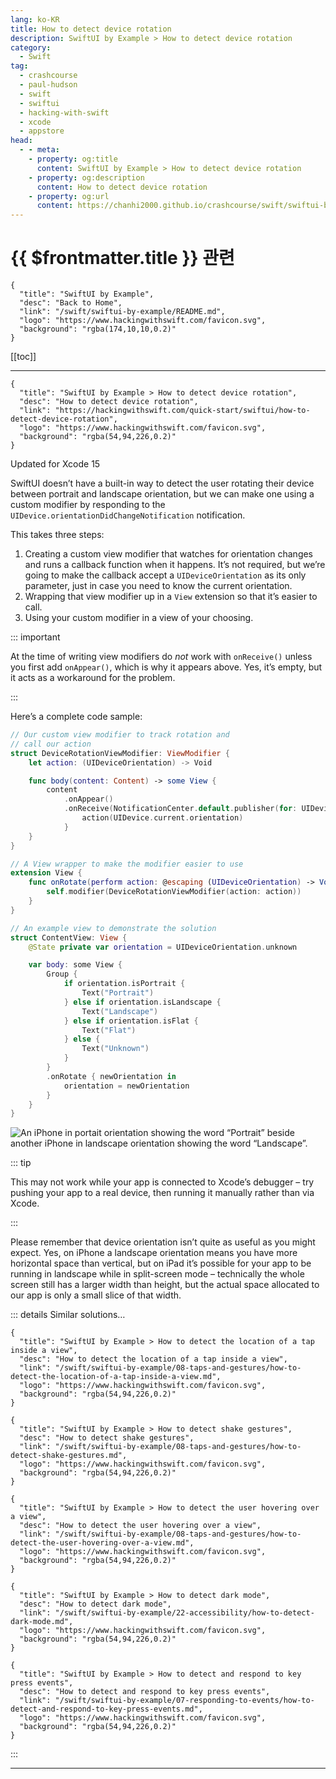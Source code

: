 ```yaml
---
lang: ko-KR
title: How to detect device rotation
description: SwiftUI by Example > How to detect device rotation
category:
  - Swift
tag: 
  - crashcourse
  - paul-hudson
  - swift
  - swiftui
  - hacking-with-swift
  - xcode
  - appstore
head:
  - - meta:
    - property: og:title
      content: SwiftUI by Example > How to detect device rotation
    - property: og:description
      content: How to detect device rotation
    - property: og:url
      content: https://chanhi2000.github.io/crashcourse/swift/swiftui-by-example/07-responding-to-events/how-to-detect-device-rotation.html
---
```


# {{ $frontmatter.title }} 관련

```component VPCard
{
  "title": "SwiftUI by Example",
  "desc": "Back to Home",
  "link": "/swift/swiftui-by-example/README.md",
  "logo": "https://www.hackingwithswift.com/favicon.svg",
  "background": "rgba(174,10,10,0.2)"
}
```

[[toc]]

---

```component VPCard
{
  "title": "SwiftUI by Example > How to detect device rotation",
  "desc": "How to detect device rotation",
  "link": "https://hackingwithswift.com/quick-start/swiftui/how-to-detect-device-rotation",
  "logo": "https://www.hackingwithswift.com/favicon.svg",
  "background": "rgba(54,94,226,0.2)"
}
```

Updated for Xcode 15

SwiftUI doesn’t have a built-in way to detect the user rotating their device between portrait and landscape orientation, but we can make one using a custom modifier by responding to the `UIDevice.orientationDidChangeNotification` notification.

This takes three steps:

1. Creating a custom view modifier that watches for orientation changes and runs a callback function when it happens. It’s not required, but we’re going to make the callback accept a `UIDeviceOrientation` as its only parameter, just in case you need to know the current orientation.
2. Wrapping that view modifier up in a `View` extension so that it’s easier to call.
3. Using your custom modifier in a view of your choosing.

::: important

At the time of writing view modifiers do *not* work with `onReceive()` unless you first add `onAppear()`, which is why it appears above. Yes, it’s empty, but it acts as a workaround for the problem.

:::

Here’s a complete code sample:

```swift
// Our custom view modifier to track rotation and
// call our action
struct DeviceRotationViewModifier: ViewModifier {
    let action: (UIDeviceOrientation) -> Void

    func body(content: Content) -> some View {
        content
            .onAppear()
            .onReceive(NotificationCenter.default.publisher(for: UIDevice.orientationDidChangeNotification)) { _ in
                action(UIDevice.current.orientation)
            }
    }
}

// A View wrapper to make the modifier easier to use
extension View {
    func onRotate(perform action: @escaping (UIDeviceOrientation) -> Void) -> some View {
        self.modifier(DeviceRotationViewModifier(action: action))
    }
}

// An example view to demonstrate the solution
struct ContentView: View {
    @State private var orientation = UIDeviceOrientation.unknown

    var body: some View {
        Group {
            if orientation.isPortrait {
                Text("Portrait")
            } else if orientation.isLandscape {
                Text("Landscape")
            } else if orientation.isFlat {
                Text("Flat")
            } else {
                Text("Unknown")
            }
        }
        .onRotate { newOrientation in
            orientation = newOrientation
        }
    }
}
```

![An iPhone in portait orientation showing the word “Portrait” beside another iPhone in landscape orientation showing the word “Landscape”.](https://www.hackingwithswift.com/img/books/quick-start/swiftui/how-to-detect-device-rotation-1~dark.png)

::: tip

This may not work while your app is connected to Xcode’s debugger – try pushing your app to a real device, then running it manually rather than via Xcode.

:::

Please remember that device orientation isn’t quite as useful as you might expect. Yes, on iPhone a landscape orientation means you have more horizontal space than vertical, but on iPad it’s possible for your app to be running in landscape while in split-screen mode – technically the whole screen still has a larger width than height, but the actual space allocated to our app is only a small slice of that width.

::: details Similar solutions…

```component VPCard
{
  "title": "SwiftUI by Example > How to detect the location of a tap inside a view",
  "desc": "How to detect the location of a tap inside a view",
  "link": "/swift/swiftui-by-example/08-taps-and-gestures/how-to-detect-the-location-of-a-tap-inside-a-view.md",
  "logo": "https://www.hackingwithswift.com/favicon.svg",
  "background": "rgba(54,94,226,0.2)"
}
```

```component VPCard
{
  "title": "SwiftUI by Example > How to detect shake gestures",
  "desc": "How to detect shake gestures",
  "link": "/swift/swiftui-by-example/08-taps-and-gestures/how-to-detect-shake-gestures.md",
  "logo": "https://www.hackingwithswift.com/favicon.svg",
  "background": "rgba(54,94,226,0.2)"
}
```

```component VPCard
{
  "title": "SwiftUI by Example > How to detect the user hovering over a view",
  "desc": "How to detect the user hovering over a view",
  "link": "/swift/swiftui-by-example/08-taps-and-gestures/how-to-detect-the-user-hovering-over-a-view.md",
  "logo": "https://www.hackingwithswift.com/favicon.svg",
  "background": "rgba(54,94,226,0.2)"
}
```

```component VPCard
{ 
  "title": "SwiftUI by Example > How to detect dark mode",
  "desc": "How to detect dark mode",
  "link": "/swift/swiftui-by-example/22-accessibility/how-to-detect-dark-mode.md",
  "logo": "https://www.hackingwithswift.com/favicon.svg",
  "background": "rgba(54,94,226,0.2)"
}
```

```component VPCard
{
  "title": "SwiftUI by Example > How to detect and respond to key press events",
  "desc": "How to detect and respond to key press events",
  "link": "/swift/swiftui-by-example/07-responding-to-events/how-to-detect-and-respond-to-key-press-events.md",
  "logo": "https://www.hackingwithswift.com/favicon.svg",
  "background": "rgba(54,94,226,0.2)"
}
```

:::

---

<TagLinks />